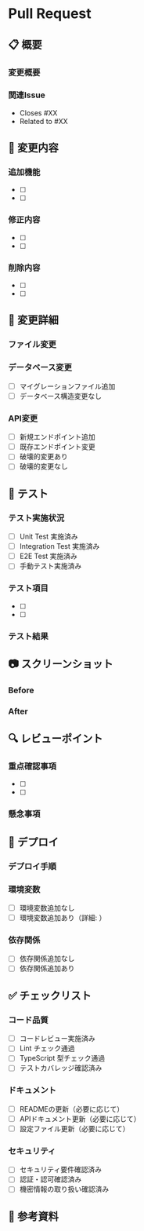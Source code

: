 # Pull Request

## 📋 概要

### 変更概要
<!-- このPRで行った変更の概要を記述 -->

### 関連Issue
- Closes #XX
- Related to #XX

## 🔧 変更内容

### 追加機能
- [ ] 
- [ ] 

### 修正内容
- [ ] 
- [ ] 

### 削除内容
- [ ] 
- [ ] 

## 📝 変更詳細

### ファイル変更
<!-- 主要なファイル変更について -->

### データベース変更
<!-- マイグレーションファイル等がある場合 -->
- [ ] マイグレーションファイル追加
- [ ] データベース構造変更なし

### API変更
<!-- API変更がある場合 -->
- [ ] 新規エンドポイント追加
- [ ] 既存エンドポイント変更
- [ ] 破壊的変更あり
- [ ] 破壊的変更なし

## 🧪 テスト

### テスト実施状況
- [ ] Unit Test 実施済み
- [ ] Integration Test 実施済み
- [ ] E2E Test 実施済み
- [ ] 手動テスト実施済み

### テスト項目
- [ ] 
- [ ] 

### テスト結果
<!-- テスト結果の概要 -->

## 📷 スクリーンショット

### Before
<!-- 変更前の画面キャプチャ -->

### After
<!-- 変更後の画面キャプチャ -->

## 🔍 レビューポイント

### 重点確認事項
- [ ] 
- [ ] 

### 懸念事項
<!-- レビューで特に確認してほしい懸念事項 -->

## 🚀 デプロイ

### デプロイ手順
<!-- 特別なデプロイ手順がある場合 -->

### 環境変数
<!-- 新しい環境変数が必要な場合 -->
- [ ] 環境変数追加なし
- [ ] 環境変数追加あり（詳細: ）

### 依存関係
<!-- 新しい依存関係がある場合 -->
- [ ] 依存関係追加なし
- [ ] 依存関係追加あり

## ✅ チェックリスト

### コード品質
- [ ] コードレビュー実施済み
- [ ] Lint チェック通過
- [ ] TypeScript 型チェック通過
- [ ] テストカバレッジ確認済み

### ドキュメント
- [ ] READMEの更新（必要に応じて）
- [ ] APIドキュメント更新（必要に応じて）
- [ ] 設定ファイル更新（必要に応じて）

### セキュリティ
- [ ] セキュリティ要件確認済み
- [ ] 認証・認可確認済み
- [ ] 機密情報の取り扱い確認済み

## 📖 参考資料

<!-- 関連するドキュメント、デザイン、仕様書など -->